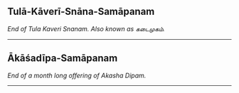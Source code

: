 ## Tulā-Kāverī-Snāna-Samāpanam
_End of Tula Kaveri Snanam. Also known as கடைமுகம்._

---
## Ākāśadīpa-Samāpanam
_End of a month long offering of Akasha Dipam._

---
